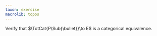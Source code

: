 ```yaml
---
taxon: exercise
macrolib: topos
---
```


Verify that $\TotCat{P\Sub{\bullet}}\to E$ is a categorical equivalence.
